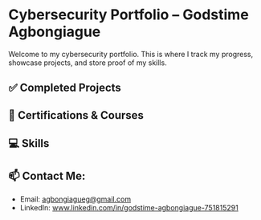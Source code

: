 # Cybersecurity Portfolio – Godstime Agbongiague

Welcome to my cybersecurity portfolio. This is where I track my progress, showcase projects, and store proof of my skills.

 ## ✅ Completed Projects

 ## 📜 Certifications & Courses

## 💻 Skills

 ## 📫 Contact Me:
 - Email: agbongiagueg@gmail.com 
 - LinkedIn: www.linkedin.com/in/godstime-agbongiague-751815291 
